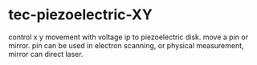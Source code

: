 # tec-piezoelectric-XY

control x y movement with voltage ip to piezoelectric disk. move a pin or mirror. pin can be used in electron scanning, or physical measurement, mirror can direct laser.
